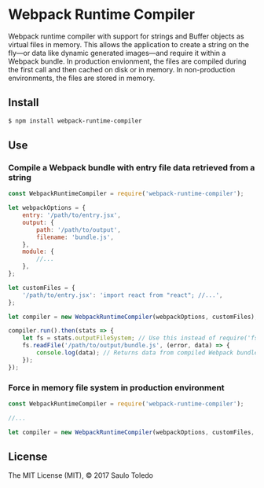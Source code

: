 # Webpack Runtime Compiler

Webpack runtime compiler with support for strings and Buffer objects as virtual files in memory. This allows the application to create a string on the fly—or data like dynamic generated images—and require it within a Webpack bundle. In production envionment, the files are compiled during the first call and then cached on disk or in memory. In non-production environments, the files are stored in memory.

## Install

```bash
$ npm install webpack-runtime-compiler
```

## Use

### Compile a Webpack bundle with entry file data retrieved from a string

```js
const WebpackRuntimeCompiler = require('webpack-runtime-compiler');

let webpackOptions = {
    entry: '/path/to/entry.jsx',
    output: {
        path: '/path/to/output',
        filename: 'bundle.js',
    },
    module: {
        //...
    },
};

let customFiles = {
    '/path/to/entry.jsx': 'import react from "react"; //...',
};

let compiler = new WebpackRuntimeCompiler(webpackOptions, customFiles);

compiler.run().then(stats => {
    let fs = stats.outputFileSystem; // Use this instead of require('fs')
    fs.readFile('/path/to/output/bundle.js', (error, data) => {
        console.log(data); // Returns data from compiled Webpack bundle...
    });
});
```

### Force in memory file system in production environment

```js
const WebpackRuntimeCompiler = require('webpack-runtime-compiler');

//...

let compiler = new WebpackRuntimeCompiler(webpackOptions, customFiles, true); // Set forceInMemoryOutput to true
```

## License

The MIT License (MIT), © 2017 Saulo Toledo
